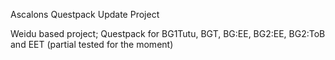 Ascalons Questpack Update Project

Weidu based project; 
Questpack for BG1Tutu, BGT, BG:EE, BG2:EE, BG2:ToB and EET (partial tested for the moment)